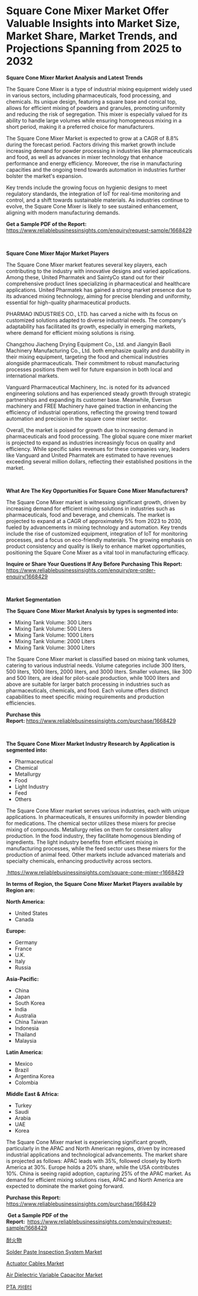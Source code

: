 <p><h1>Square Cone Mixer Market Offer Valuable Insights into Market Size, Market Share, Market Trends, and Projections Spanning from 2025 to 2032</h1></p><p><strong>Square Cone Mixer Market Analysis and Latest Trends</strong></p>
<p><p>The Square Cone Mixer is a type of industrial mixing equipment widely used in various sectors, including pharmaceuticals, food processing, and chemicals. Its unique design, featuring a square base and conical top, allows for efficient mixing of powders and granules, promoting uniformity and reducing the risk of segregation. This mixer is especially valued for its ability to handle large volumes while ensuring homogeneous mixing in a short period, making it a preferred choice for manufacturers.</p><p>The Square Cone Mixer Market is expected to grow at a CAGR of 8.8% during the forecast period. Factors driving this market growth include increasing demand for powder processing in industries like pharmaceuticals and food, as well as advances in mixer technology that enhance performance and energy efficiency. Moreover, the rise in manufacturing capacities and the ongoing trend towards automation in industries further bolster the market's expansion.</p><p>Key trends include the growing focus on hygienic designs to meet regulatory standards, the integration of IoT for real-time monitoring and control, and a shift towards sustainable materials. As industries continue to evolve, the Square Cone Mixer is likely to see sustained enhancement, aligning with modern manufacturing demands.</p></p>
<p><strong>Get a Sample PDF of the Report:&nbsp;</strong> <a href="https://www.reliablebusinessinsights.com/enquiry/request-sample/1668429?utm_campaign=39&utm_medium=2&utm_source=Github&utm_content=ia&utm_term=21022025&utm_id=square-cone-mixer">https://www.reliablebusinessinsights.com/enquiry/request-sample/1668429</a></p>
<p>&nbsp;</p>
<p><strong>Square Cone Mixer Major Market Players</strong></p>
<p><p>The Square Cone Mixer market features several key players, each contributing to the industry with innovative designs and varied applications. Among these, United Pharmatek and SaintyCo stand out for their comprehensive product lines specializing in pharmaceutical and healthcare applications. United Pharmatek has gained a strong market presence due to its advanced mixing technology, aiming for precise blending and uniformity, essential for high-quality pharmaceutical products.</p><p>PHARMAO INDUSTRIES CO., LTD. has carved a niche with its focus on customized solutions adapted to diverse industrial needs. The company's adaptability has facilitated its growth, especially in emerging markets, where demand for efficient mixing solutions is rising. </p><p>Changzhou Jiacheng Drying Equipment Co., Ltd. and Jiangyin Baoli Machinery Manufacturing Co., Ltd. both emphasize quality and durability in their mixing equipment, targeting the food and chemical industries alongside pharmaceuticals. Their commitment to robust manufacturing processes positions them well for future expansion in both local and international markets. </p><p>Vanguard Pharmaceutical Machinery, Inc. is noted for its advanced engineering solutions and has experienced steady growth through strategic partnerships and expanding its customer base. Meanwhile, Eversun machinery and FREE Machinery have gained traction in enhancing the efficiency of industrial operations, reflecting the growing trend toward automation and precision in the square cone mixer sector.</p><p>Overall, the market is poised for growth due to increasing demand in pharmaceuticals and food processing. The global square cone mixer market is projected to expand as industries increasingly focus on quality and efficiency. While specific sales revenues for these companies vary, leaders like Vanguard and United Pharmatek are estimated to have revenues exceeding several million dollars, reflecting their established positions in the market.</p></p>
<p>&nbsp;</p>
<p><strong>What Are The Key Opportunities For Square Cone Mixer Manufacturers?</strong></p>
<p><p>The Square Cone Mixer market is witnessing significant growth, driven by increasing demand for efficient mixing solutions in industries such as pharmaceuticals, food and beverage, and chemicals. The market is projected to expand at a CAGR of approximately 5% from 2023 to 2030, fueled by advancements in mixing technology and automation. Key trends include the rise of customized equipment, integration of IoT for monitoring processes, and a focus on eco-friendly materials. The growing emphasis on product consistency and quality is likely to enhance market opportunities, positioning the Square Cone Mixer as a vital tool in manufacturing efficacy.</p></p>
<p><strong>Inquire or Share Your Questions If Any Before Purchasing This Report:</strong> <a href="https://www.reliablebusinessinsights.com/enquiry/pre-order-enquiry/1668429?utm_campaign=39&utm_medium=2&utm_source=Github&utm_content=ia&utm_term=21022025&utm_id=square-cone-mixer">https://www.reliablebusinessinsights.com/enquiry/pre-order-enquiry/1668429</a></p>
<p>&nbsp;</p>
<p><strong>Market Segmentation</strong></p>
<p><strong>The Square Cone Mixer Market Analysis by types is segmented into:</strong></p>
<p><ul><li>Mixing Tank Volume: 300 Liters</li><li>Mixing Tank Volume: 500 Liters</li><li>Mixing Tank Volume: 1000 Liters</li><li>Mixing Tank Volume: 2000 Liters</li><li>Mixing Tank Volume: 3000 Liters</li></ul></p>
<p><p>The Square Cone Mixer market is classified based on mixing tank volumes, catering to various industrial needs. Volume categories include 300 liters, 500 liters, 1000 liters, 2000 liters, and 3000 liters. Smaller volumes, like 300 and 500 liters, are ideal for pilot-scale production, while 1000 liters and above are suitable for larger batch processing in industries such as pharmaceuticals, chemicals, and food. Each volume offers distinct capabilities to meet specific mixing requirements and production efficiencies.</p></p>
<p><strong>Purchase this Report:&nbsp;</strong><a href="https://www.reliablebusinessinsights.com/purchase/1668429?utm_campaign=39&utm_medium=2&utm_source=Github&utm_content=ia&utm_term=21022025&utm_id=square-cone-mixer">https://www.reliablebusinessinsights.com/purchase/1668429</a></p>
<p>&nbsp;</p>
<p><strong>The Square Cone Mixer Market Industry Research by Application is segmented into:</strong></p>
<p><ul><li>Pharmaceutical</li><li>Chemical</li><li>Metallurgy</li><li>Food</li><li>Light Industry</li><li>Feed</li><li>Others</li></ul></p>
<p><p>The Square Cone Mixer market serves various industries, each with unique applications. In pharmaceuticals, it ensures uniformity in powder blending for medications. The chemical sector utilizes these mixers for precise mixing of compounds. Metallurgy relies on them for consistent alloy production. In the food industry, they facilitate homogenous blending of ingredients. The light industry benefits from efficient mixing in manufacturing processes, while the feed sector uses these mixers for the production of animal feed. Other markets include advanced materials and specialty chemicals, enhancing productivity across sectors.</p></p>
<p><a href="https://www.reliablebusinessinsights.com/square-cone-mixer-r1668429?utm_campaign=39&utm_medium=2&utm_source=Github&utm_content=ia&utm_term=21022025&utm_id=square-cone-mixer">&nbsp;https://www.reliablebusinessinsights.com/square-cone-mixer-r1668429</a></p>
<p><strong>In terms of Region, the Square Cone Mixer Market Players available by Region are:</strong></p>
<p>
    <p> <strong> North America: </strong>
        <ul>
            <li>United States</li>
            <li>Canada</li>
        </ul>
        </p> 
    <p> <strong> Europe: </strong>
        <ul>
            <li>Germany</li>
            <li>France</li>
            <li>U.K.</li>
            <li>Italy</li>
            <li>Russia</li>
        </ul>
        </p> 
    <p> <strong> Asia-Pacific: </strong>
        <ul>
            <li>China</li>
            <li>Japan</li>
            <li>South Korea</li>
            <li>India</li>
            <li>Australia</li>
            <li>China Taiwan</li>
            <li>Indonesia</li>
            <li>Thailand</li>
            <li>Malaysia</li>
        </ul>
        </p> 
    <p> <strong> Latin America: </strong>
        <ul>
            <li>Mexico</li>
            <li>Brazil</li>
            <li>Argentina Korea</li>
            <li>Colombia</li>
        </ul>
        </p> 
    <p> <strong> Middle East & Africa: </strong>
        <ul>
            <li>Turkey</li>
            <li>Saudi</li>
            <li>Arabia</li>
            <li>UAE</li>
            <li>Korea</li>
        </ul>
    </p>
    </p>
<p><p>The Square Cone Mixer market is experiencing significant growth, particularly in the APAC and North American regions, driven by increased industrial applications and technological advancements. The market share is projected as follows: APAC leads with 35%, followed closely by North America at 30%. Europe holds a 20% share, while the USA contributes 10%. China is seeing rapid adoption, capturing 25% of the APAC market. As demand for efficient mixing solutions rises, APAC and North America are expected to dominate the market going forward.</p></p>
<p><strong>Purchase this Report: </strong><a href="https://www.reliablebusinessinsights.com/purchase/1668429?utm_campaign=39&utm_medium=2&utm_source=Github&utm_content=ia&utm_term=21022025&utm_id=square-cone-mixer">https://www.reliablebusinessinsights.com/purchase/1668429</a></p>
<p>&nbsp;<strong>Get a Sample PDF of the Report:&nbsp;&nbsp;</strong><a href="https://www.reliablebusinessinsights.com/enquiry/request-sample/1668429?utm_campaign=39&utm_medium=2&utm_source=Github&utm_content=ia&utm_term=21022025&utm_id=square-cone-mixer">https://www.reliablebusinessinsights.com/enquiry/request-sample/1668429</a></p>
<p><strong></strong></p>
<p><p><a href="https://github.com/mohamedbakry57/Market-Research-Report-List-7/blob/main/591563638337.md?utm_campaign=39&utm_medium=2&utm_source=Github&utm_content=ia&utm_term=21022025&utm_id=square-cone-mixer">耐火物</a></p><p><a href="https://github.com/rigelciara0p/Market-Research-Report-List-1/blob/main/solder-paste-inspection-system-market.md?utm_campaign=39&utm_medium=2&utm_source=Github&utm_content=ia&utm_term=21022025&utm_id=square-cone-mixer">Solder Paste Inspection System Market</a></p><p><a href="https://github.com/boltermuseke/Market-Research-Report-List-1/blob/main/actuator-cables-market.md?utm_campaign=39&utm_medium=2&utm_source=Github&utm_content=ia&utm_term=21022025&utm_id=square-cone-mixer">Actuator Cables Market</a></p><p><a href="https://github.com/tiagoamicijo/Market-Research-Report-List-1/blob/main/air-dielectric-variable-capacitor-market.md?utm_campaign=39&utm_medium=2&utm_source=Github&utm_content=ia&utm_term=21022025&utm_id=square-cone-mixer">Air Dielectric Variable Capacitor Market</a></p><p><a href="https://github.com/laholand/Market-Research-Report-List-7/blob/main/147550139196.md?utm_campaign=39&utm_medium=2&utm_source=Github&utm_content=ia&utm_term=21022025&utm_id=square-cone-mixer">PTA 카테터</a></p></p>